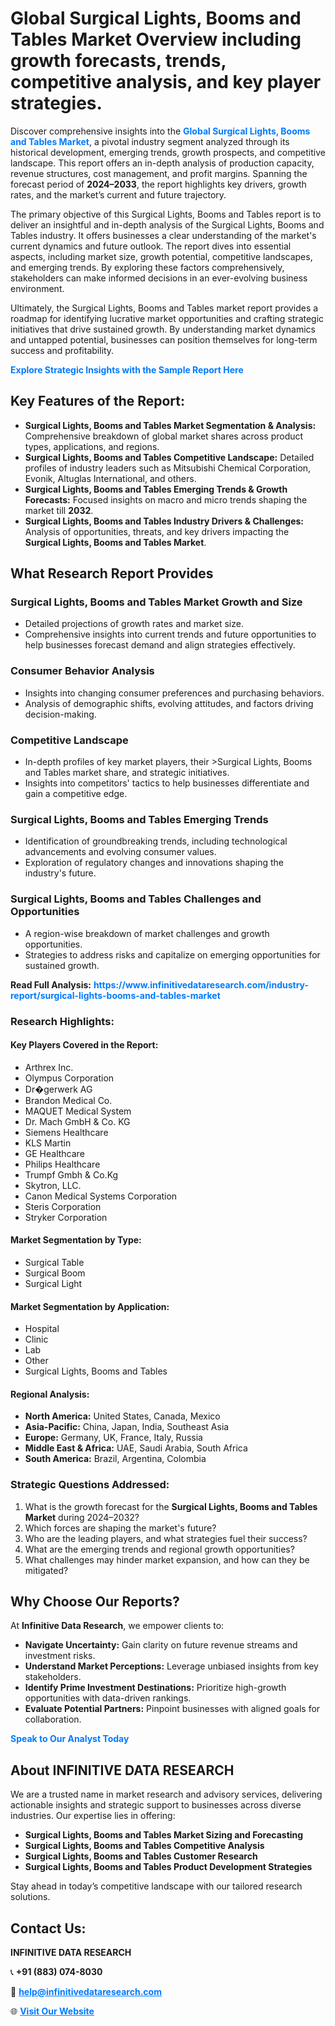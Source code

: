 <h1>Global Surgical Lights, Booms and Tables Market Overview including growth forecasts, trends, competitive analysis, and key player strategies.</h1>
<p>
Discover comprehensive insights into the 
<a href="https://www.infinitivedataresearch.com/industry-report/surgical-lights-booms-and-tables-market" rel="dofollow" style="color: #007BFF; text-decoration: none;"><strong>Global Surgical Lights, Booms and Tables Market</strong></a>, a pivotal industry segment analyzed through its historical development, emerging trends, growth prospects, and competitive landscape. This report offers an in-depth analysis of production capacity, revenue structures, cost management, and profit margins. Spanning the forecast period of <strong>2024–2033</strong>, the report highlights key drivers, growth rates, and the market’s current and future trajectory.
</p>
<p>
The primary objective of this Surgical Lights, Booms and Tables report is to deliver an insightful and in-depth analysis of the Surgical Lights, Booms and Tables industry. It offers businesses a clear understanding of the market's current dynamics and future outlook. The report dives into essential aspects, including market size, growth potential, competitive landscapes, and emerging trends. By exploring these factors comprehensively, stakeholders can make informed decisions in an ever-evolving business environment.
</p>
<p>
Ultimately, the Surgical Lights, Booms and Tables market report provides a roadmap for identifying lucrative market opportunities and crafting strategic initiatives that drive sustained growth. By understanding market dynamics and untapped potential, businesses can position themselves for long-term success and profitability.
</p>
<p>
<a href="https://www.infinitivedataresearch.com/request-sample/reportId=102302" style="color: #007BFF; text-decoration: none;"><strong>Explore Strategic Insights with the Sample Report Here</strong></a>
</p>

<h2>Key Features of the Report:</h2>
<ul>
<li><strong>Surgical Lights, Booms and Tables Market Segmentation & Analysis:</strong> Comprehensive breakdown of global market shares across product types, applications, and regions.</li>
<li><strong>Surgical Lights, Booms and Tables Competitive Landscape:</strong> Detailed profiles of industry leaders such as Mitsubishi Chemical Corporation, Evonik, Altuglas International, and others.</li>
<li><strong>Surgical Lights, Booms and Tables Emerging Trends & Growth Forecasts:</strong> Focused insights on macro and micro trends shaping the market till <strong>2032</strong>.</li>
<li><strong>Surgical Lights, Booms and Tables Industry Drivers & Challenges:</strong> Analysis of opportunities, threats, and key drivers impacting the <strong>Surgical Lights, Booms and Tables Market</strong>.</li>
</ul>

<h2>What Research Report Provides</h2>
<h3>Surgical Lights, Booms and Tables Market Growth and Size</h3>
<ul>
<li>Detailed projections of growth rates and market size.</li>
<li>Comprehensive insights into current trends and future opportunities to help businesses forecast demand and align strategies effectively.</li>
</ul>

<h3>Consumer Behavior Analysis</h3>
<ul>
<li>Insights into changing consumer preferences and purchasing behaviors.</li>
<li>Analysis of demographic shifts, evolving attitudes, and factors driving decision-making.</li>
</ul>

<h3>Competitive Landscape</h3>
<ul>
<li>In-depth profiles of key market players, their >Surgical Lights, Booms and Tables market share, and strategic initiatives.</li>
<li>Insights into competitors' tactics to help businesses differentiate and gain a competitive edge.</li>
</ul>

<h3>Surgical Lights, Booms and Tables Emerging Trends</h3>
<ul>
<li>Identification of groundbreaking trends, including technological advancements and evolving consumer values.</li>
<li>Exploration of regulatory changes and innovations shaping the industry's future.</li>
</ul>

<h3>Surgical Lights, Booms and Tables Challenges and Opportunities</h3>
<ul>
<li>A region-wise breakdown of market challenges and growth opportunities.</li>
<li>Strategies to address risks and capitalize on emerging opportunities for sustained growth.</li>
</ul>
<p><strong>Read Full Analysis:</strong> <a href="https://www.infinitivedataresearch.com/industry-report/surgical-lights-booms-and-tables-market" rel="dofollow" style="color: #007BFF; text-decoration: none;"><strong>https://www.infinitivedataresearch.com/industry-report/surgical-lights-booms-and-tables-market</strong></a></p>
<h3>Research Highlights:</h3>
<h4>Key Players Covered in the Report:</h4>
<ul><li>Arthrex Inc.</li><li>Olympus Corporation</li><li>Dr�gerwerk AG</li><li>Brandon Medical Co.</li><li>MAQUET Medical System</li><li>Dr. Mach GmbH &amp; Co. KG</li><li>Siemens Healthcare</li><li>KLS Martin</li><li>GE Healthcare</li><li>Philips Healthcare</li><li>Trumpf Gmbh &amp; Co.Kg</li><li>Skytron, LLC.</li><li>Canon Medical Systems Corporation</li><li>Steris Corporation</li><li>Stryker Corporation</li></ul>
<h4>Market Segmentation by Type:</h4>
<ul><li>Surgical Table</li><li>Surgical Boom</li><li>Surgical Light</li></ul>
<h4>Market Segmentation by Application:</h4>
<ul><li>Hospital</li><li>Clinic</li><li>Lab</li><li>Other</li><li>Surgical Lights, Booms and Tables</li></ul>

<h4>Regional Analysis:</h4>
<ul>
<li><strong>North America:</strong> United States, Canada, Mexico</li>
<li><strong>Asia-Pacific:</strong> China, Japan, India, Southeast Asia</li>
<li><strong>Europe:</strong> Germany, UK, France, Italy, Russia</li>
<li><strong>Middle East & Africa:</strong> UAE, Saudi Arabia, South Africa</li>
<li><strong>South America:</strong> Brazil, Argentina, Colombia</li>
</ul>

<h3>Strategic Questions Addressed:</h3>
<ol>
<li>What is the growth forecast for the <strong>Surgical Lights, Booms and Tables Market</strong> during 2024–2032?</li>
<li>Which forces are shaping the market's future?</li>
<li>Who are the leading players, and what strategies fuel their success?</li>
<li>What are the emerging trends and regional growth opportunities?</li>
<li>What challenges may hinder market expansion, and how can they be mitigated?</li>
</ol>

<h2>Why Choose Our Reports?</h2>
<p>At <strong>Infinitive Data Research</strong>, we empower clients to:</p>
<ul>
<li><strong>Navigate Uncertainty:</strong> Gain clarity on future revenue streams and investment risks.</li>
<li><strong>Understand Market Perceptions:</strong> Leverage unbiased insights from key stakeholders.</li>
<li><strong>Identify Prime Investment Destinations:</strong> Prioritize high-growth opportunities with data-driven rankings.</li>
<li><strong>Evaluate Potential Partners:</strong> Pinpoint businesses with aligned goals for collaboration.</li>
</ul>
<p><a href="https://www.infinitivedataresearch.com/industry-report/surgical-lights-booms-and-tables-market" rel="dofollow" style="color: #007BFF; text-decoration: none;"><strong>Speak to Our Analyst Today</strong></a></p>

<h2>About INFINITIVE DATA RESEARCH</h2>
<p>We are a trusted name in market research and advisory services, delivering actionable insights and strategic support to businesses across diverse industries. Our expertise lies in offering:</p>
<ul>
<li><strong>Surgical Lights, Booms and Tables Market Sizing and Forecasting</strong></li>
<li><strong>Surgical Lights, Booms and Tables Competitive Analysis</strong></li>
<li><strong>Surgical Lights, Booms and Tables Customer Research</strong></li>
<li><strong>Surgical Lights, Booms and Tables Product Development Strategies</strong></li>
</ul>
<p>Stay ahead in today’s competitive landscape with our tailored research solutions.</p>

<h2>Contact Us:</h2>
<p><strong>INFINITIVE DATA RESEARCH</strong></p>
<p>📞 <strong>+91 (883) 074-8030</strong></p>
<p>📧 <strong><a href="mailto:help@infinitivedataresearch.com" style="color: #007BFF;">help@infinitivedataresearch.com</a></strong></p>
<p>🌐 <strong><a href="https://www.infinitivedataresearch.com" rel="dofollow" style="color: #007BFF;">Visit Our Website</a></strong></p>